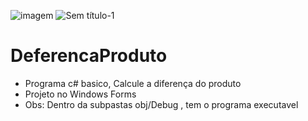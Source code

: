 ![imagem](https://user-images.githubusercontent.com/25933386/116760987-d6706c00-a9ec-11eb-9e2e-7dd29296c4c3.jpg)
![Sem título-1](https://user-images.githubusercontent.com/25933386/116766597-b6977300-aa01-11eb-9801-63c36991fc3d.png)












# DeferencaProduto
- Programa c# basico, Calcule a diferença do produto
- Projeto no  Windows Forms
- Obs: Dentro da subpastas obj/Debug , tem o programa executavel


